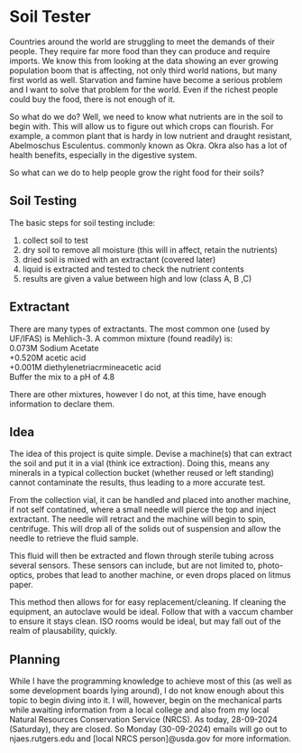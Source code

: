 # Soil Tester

Countries around the world are struggling to meet the demands of their people.
They require far more food than they can produce and require imports. We know
this from looking at the data showing an ever growing population boom that is
affecting, not only third world nations, but many first world as well.
Starvation and famine have become a serious problem and I want to solve that
problem for the world. Even if the richest people could buy the food, there is
not enough of it.  

So what do we do? Well, we need to know what nutrients are in the soil to begin
with. This will allow us to figure out which crops can flourish. For example, a
common plant that is hardy in low nutrient and draught resistant, Abelmoschus
Esculentus. commonly known as Okra. Okra also has a lot of health benefits,
especially in the digestive system. 

So what can we do to help people grow the right food for their soils?

## Soil Testing

The basic steps for soil testing include:  
1. collect soil to test  
2. dry soil to remove all moisture (this will in affect, retain the nutrients)  
3. dried soil is mixed with an extractant (covered later)  
4. liquid is extracted and tested to check the nutrient contents  
5. results are given a value between high and low (class A, B ,C)  

## Extractant

There are many types of extractants. The most common one (used by UF/IFAS) is
Mehlich-3. A common mixture (found readily) is:  
 0.073M Sodium Acetate  
+0.520M  acetic acid  
+0.001M diethylenetriacrmineacetic acid  
Buffer the mix to a pH of 4.8  

There are other mixtures, however I do not, at this time, have enough
information to declare them. 

## Idea

The idea of this project is quite simple. Devise a machine(s) that can extract
the soil and put it in a vial (think ice extraction). Doing this, means any
minerals in a typical collection bucket (whether reused or left standing) cannot
contaminate the results, thus leading to a more accurate test. 

From the collection vial, it can be handled and placed into another machine, if
not self contatined, where a small needle will pierce the top and inject
extractant. The needle will retract and the machine will begin to spin,
centrifuge. This will drop all of the solids out of suspension and allow the
needle to retrieve the fluid sample.

This fluid will then be extracted and flown through sterile tubing across
several sensors. These sensors can include, but are not limited to, 
photo-optics, probes that lead to another machine, or even drops placed on
litmus paper. 

This method then allows for for easy replacement/cleaning. If cleaning the
equipment, an autoclave would be ideal. Follow that with a vaccum chamber to
ensure it stays clean. ISO rooms would be ideal, but may fall out of the realm
of plausability, quickly.

## Planning

While I have the programming knowledge to achieve most of this (as well as some
development boards lying around), I do not know enough about this topic to begin
diving into it. I will, however, begin on the mechanical parts while awaiting
information from a local college and also from my local Natural Resources
Conservation Service (NRCS). As today, 28-09-2024 (Saturday), they are closed.
So Monday (30-09-2024) emails will go out to njaes.rutgers.edu and 
[local NRCS person]@usda.gov for more information.

